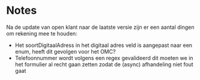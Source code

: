 # Notes

Na de update van open klant naar de laatste versie zijn er een aantal dingen om rekening mee te houden:
- Het soortDigitaalAdress in het digitaal adres veld is aangepast naar een enum, heeft dit gevolgen voor het OMC?
- Telefoonnummer wordt volgens een regex gevalideerd dit moeten we in het formulier al recht gaan zetten zodat de (async) afhandeling niet fout gaat